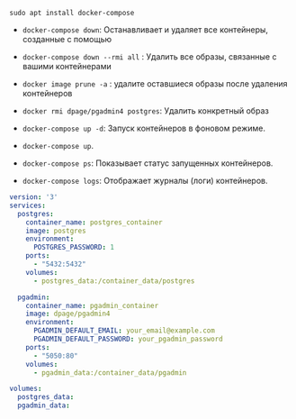 
```
sudo apt install docker-compose
```

- `docker-compose down`: Останавливает и удаляет все контейнеры, созданные с помощью
- `docker-compose down --rmi all` : Удалить все образы, связанные с вашими контейнерами
- `docker image prune -a` : удалите оставшиеся образы после удаления контейнеров
- `docker rmi dpage/pgadmin4 postgres`: Удалить конкретный образ

- `docker-compose up -d`: Запуск контейнеров в фоновом режиме.
- `docker-compose up`.

- `docker-compose ps`: Показывает статус запущенных контейнеров.
- `docker-compose logs`: Отображает журналы (логи) контейнеров.




```yaml
version: '3'
services:
  postgres:
    container_name: postgres_container
    image: postgres
    environment:
      POSTGRES_PASSWORD: 1
    ports:
      - "5432:5432"
    volumes:
      - postgres_data:/container_data/postgres

  pgadmin:
    container_name: pgadmin_container
    image: dpage/pgadmin4
    environment:
      PGADMIN_DEFAULT_EMAIL: your_email@example.com
      PGADMIN_DEFAULT_PASSWORD: your_pgadmin_password
    ports:
      - "5050:80"
    volumes:
      - pgadmin_data:/container_data/pgadmin

volumes:
  postgres_data:
  pgadmin_data:
```





